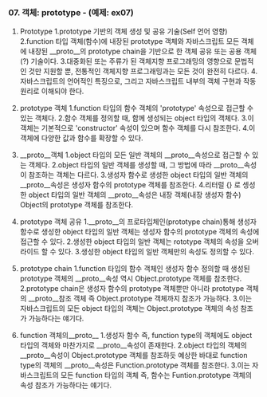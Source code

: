 ### 07. 객체: prototype - (예제: ex07)

01. Prototype
	1.prototype 기반의 객체 생성 및 공유 기술(Self 언어 영향)
	2.function 타입 객체(함수)에 내장된 prototype 객체와 자바스크립트 모든 객체에 내장된 __proto__의 prototype 		chain을 	기반으로 한 객체 공유 또는 공용 객체(?) 기술이다.
	3.대중화된 또는 주류가 된 객체지향 프로그래밍의 영향으로 문법적인 것만 지원할 뿐, 전통적인 객체지향 프로그래밍과는 모든 것이 		완전히 다르다.
	4.자바스크립트의 언어적인 특징으로, 그리고 자바스크립트 내부의 객체 구현과 작동 원리로 이해되야 한다.
	
02. prototype 객체
	1.function 타입의 함수 객체의 'prototype' 속성으로 접근할 수 있는 객체다.
	2.함수 객체를 정의할 때, 함께 생성되는 object 타입의 객체다.
	3.이 객체는 기본적으로 'constructor' 속성이 있으며 함수 객체를 다시 참조한다.
	4.이 객체에 다양한 값과 함수를 확장할 수 있다.
03. __proto__객체
	1.object 타입의 모든 일반 객체의 __proto__속성으로 접근할 수 있는 객체다.
	2.object 타입의 일반 객체를 생성할 때, 그 방법에 따라 __proto__속성이 참조하는 객체는 다르다.
	3.생성자 함수로 생성한 object 타입의 일반 객체의 __proto__속성은 생성자 함수의 prototype 객체를 참조한다.
	4.리터럴 {} 로 셍성한 object 타입의 일반 객체의 __proto__속성은 내장 객체(내장 생성자 함수) Object의 prototype 		객체를 참조한다.
	
04. prototype 객체 공유
	1.__proto__의 프로타입체인(prototype chain)통해 생성자 함수로 생성한 object 타입의 일반 객체는 생성자 함수의    		prototype 객체의 속성에 접근할 수 있다.
	2.생성한 object 타입의 일반 객체는 rototype 객체의 속성을 오버라이드 할 수 있다.
	3.생성한 object 타입의 일반 객체만의 속성도 정의할 수 있다.
	
05. prototype chain
	1.function 타입의 함수 객체인 생성자 함수 정의할 때 생성된 prototype 객체의 __proto__속성 역시 		Object.prototype 객체를 참조한다.
	2.prototype chain은 생성자 함수의 prototype 객체뿐만 아니라 prototype 객체의 __proto__참조 객체 즉 		Object.prototype 객체까지 참조가 가능하다.
	3.이는 자바스크립트의 모든 object 타입의 객체는 Object.prototype 객체의 속성 참조가 가능하다는 얘기다.
	
06. function 객체의__proto__
	1.생성자 함수 즉, function type의 객체에도 object 타입의 객체와 마찬가지로 __proto__속성이 존재한다.
	2.object 타입의 객체의 __proto__속성이 Object.prototype 객체를 참조하듯 예상한 바대로 function type의 객체의 		__proto__속성은 Function.prototype 객체를 참조한다.
	3.이는 자바스크립트의 모든 function 타입의 객체 즉, 함수는 Funtion.prototype 객체의 속성 참조가 가능하다는 얘기다.